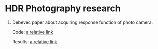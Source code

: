 HDR Photography research
=====

1. Debevec paper about acquiring response function of photo camera.

    Code: [a relative link](debevec_paper_practice.m)
     
    Results: [a relative link](debevec_paper_practice.rst)


